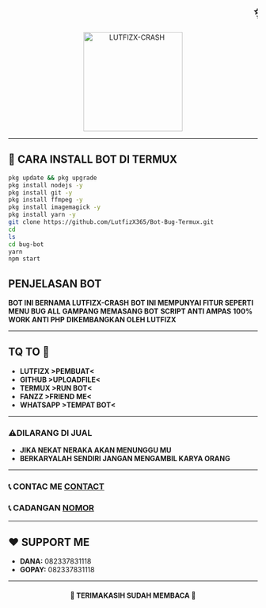<h1 align="center">
  <marquee behavior="scroll" direction="left" scrollamount="10">✨ SELAMAT DATANG ✨</marquee>
</h1>

<p align="center">
  <img src="https://files.catbox.moe/dqi1u8.jpeg" alt="LUTFIZX-CRASH" width="200" height="200">
</p>

---

## 📲 CARA INSTALL BOT DI TERMUX

```bash
pkg update && pkg upgrade
pkg install nodejs -y
pkg install git -y
pkg install ffmpeg -y
pkg install imagemagick -y
pkg install yarn -y
git clone https://github.com/LutfizX365/Bot-Bug-Termux.git
cd
ls
cd bug-bot
yarn
npm start
```
## PENJELASAN BOT
**BOT INI BERNAMA LUTFIZX-CRASH**
**BOT INI MEMPUNYAI FITUR SEPERTI MENU BUG ALL**
**GAMPANG MEMASANG BOT**
**SCRIPT ANTI AMPAS**
**100% WORK ANTI PHP**
**DIKEMBANGKAN OLEH LUTFIZX**

---

## TQ TO 💖
- **LUTFIZX >PEMBUAT<**
- **GITHUB >UPLOADFILE<**
- **TERMUX >RUN BOT<**
- **FANZZ >FRIEND ME<**
- **WHATSAPP >TEMPAT BOT<**

---

### ⚠️DILARANG DI JUAL

- **JIKA NEKAT NERAKA AKAN MENUNGGU MU**
- **BERKARYALAH SENDIRI JANGAN MENGAMBIL KARYA ORANG**

---

### 📞 CONTAC ME [CONTACT](https://wa.me/6281330941251)
### 📞 CADANGAN [NOMOR](https://wa.me/6281249036890)

---

## ❤️ SUPPORT ME

- **DANA:** 082337831118  
- **GOPAY:** 082337831118

---

<h4 align="center">💖 TERIMAKASIH SUDAH MEMBACA 💖</h4>
